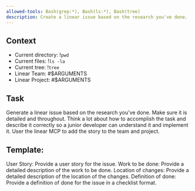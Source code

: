 ```yaml
---
allowed-tools: Bash(grep:*), Bash(ls:*), Bash(tree)
description: Create a linear issue based on the research you've done.
---
```


## Context
- Current directory: !`pwd`
- Current files: !`ls -la`
- Current tree: !`tree`
- Linear Team: #$ARGUMENTS
- Linear Project: #$ARGUMENTS


## Task

Generate a linear issue based on the research you've done. Make sure it is detailed and throughout. Think a lot about how to accomplish the task and describe it correctly so a junior developer can understand it and implement it. User the linear MCP to add the story to the team and project.

## Template:

User Story: Provide a user story for the issue.
Work to be done: Provide a detailed description of the work to be done.
Location of changes: Provide a detailed description of the location of the changes.
Definition of done: Provide a definition of done for the issue in a checklist format.



